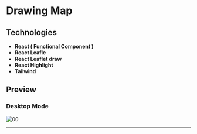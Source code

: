 # Drawing Map

## Technologies

- **React ( Functional Component )**
- **React Leafle**
- **React Leaflet draw**
- **React Highlight**
- **Tailwind**

## Preview
### Desktop Mode
![00](https://user-images.githubusercontent.com/100797809/234104721-ed9635f2-58f1-4f9b-ac1a-a5ec0de17f94.png)

---
